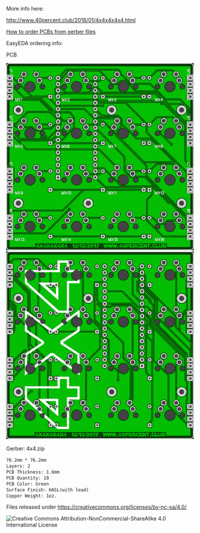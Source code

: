 More info here:

http://www.40percent.club/2018/01/4x4x4x4x4.html

[How to order PCBs from gerber files](http://www.40percent.club/2017/03/ordering-pcb.html)

EasyEDA ordering info:

PCB

![4x4front](4x4front.png)
![4x4back](4x4back.png)

Gerber: 4x4.zip


    76.2mm * 76.2mm
    Layers: 2
    PCB Thickness: 1.6mm
    PCB Quantity: 10
    PCB Color: Green
    Surface Finish: HASL(with lead)
    Copper Weight: 1oz.


Files released under https://creativecommons.org/licenses/by-nc-sa/4.0/

![Creative Commons Attribution-NonCommercial-ShareAlike 4.0 International License](https://i.creativecommons.org/l/by-nc-sa/4.0/88x31.png)
